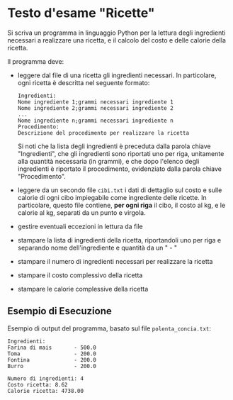 # Testo d'esame "Ricette"

Si scriva un programma in linguaggio Python per la lettura degli ingredienti necessari a realizzare una ricetta, e il
calcolo del costo e delle calorie della ricetta.

Il programma deve:

- leggere dal file di una ricetta gli ingredienti necessari. In particolare, ogni ricetta è descritta nel seguente
  formato:

  ```
  Ingredienti:
  Nome ingrediente 1;grammi necessari ingrediente 1
  Nome ingrediente 2;grammi necessari ingrediente 2
  ...
  Nome ingrediente n;grammi necessari ingrediente n
  Procedimento:
  Descrizione del procedimento per realizzare la ricetta
  ```

  Si noti che la lista degli ingredienti è preceduta dalla parola chiave "Ingredienti", che gli ingredienti sono
  riportati uno per riga, unitamente alla quantità necessaria (in grammi), e che dopo l'elenco degli ingredienti è
  riportato il procedimento, evidenziato dalla parola chiave "Procedimento".

- leggere da un secondo file `cibi.txt` i dati di dettaglio sul costo e sulle calorie di ogni cibo impiegabile come
  ingrediente delle ricette. In particolare, questo file contiene, **per ogni riga** il cibo, il costo al kg, e le calorie
  al kg, separati da un punto e virgola.
- gestire eventuali eccezioni in lettura da file
- stampare la lista di ingredienti della ricetta, riportandoli uno per riga e separando nome dell'ingrediente e quantità
  da un " - "
- stampare il numero di ingredienti necessari per realizzare la ricetta
- stampare il costo complessivo della ricetta
- stampare le calorie complessive della ricetta

## Esempio di Esecuzione

Esempio di output del programma, basato sul file `polenta_concia.txt`:

```
Ingredienti:
Farina di mais       - 500.0
Toma                 - 200.0
Fontina              - 200.0
Burro                - 200.0

Numero di ingredienti: 4
Costo ricetta: 8.62
Calorie ricetta: 4738.00
```
